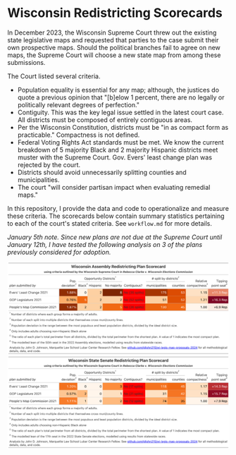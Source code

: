 # Wisconsin Redistricting Scorecards

In December 2023, the Wisconsin Supreme Court threw out the existing state legislative maps and requested that parties to the case submit their own prospective maps. Should the political branches fail to agree on new maps, the Supreme Court will choose a new state map from among these submissions.

The Court listed several criteria.

* Population equality is essential for any map; although, the justices do quote a previous opinion that "[b]elow 1 percent, there are no legally or politically relevant degrees of perfection."
* Contiguity. This was the key legal issue settled in the latest court case. All districts must be composed of entirely contiguous areas.
* Per the Wisconsin Constitution, districts must be "in as compact form as practicable." Compactness is not defined.
* Federal Voting Rights Act standards must be met. We know the current breakdown of 5 majority Black and 2 majority Hispanic districts meet muster with the Supreme Court. Gov. Evers' least change plan was rejected by the court.
* Districts should avoid unnecessarily splitting counties and municipalities.
* The court "will consider partisan impact when evaluating remedial maps."

In this repository, I provide the data and code to operationalize and measure these criteria. The scorecards below contain summary statistics pertaining to each of the court's stated criteria. See `workflow.md` for more details.

*January 5th note. Since new plans are not due at the Supreme Court until January 12th, I have tested the following analysis on 3 of the plans previously considered for adoption.*

![](scorecards/assembly-scorecard.png)
![](scorecards/senate-scorecard.png)
